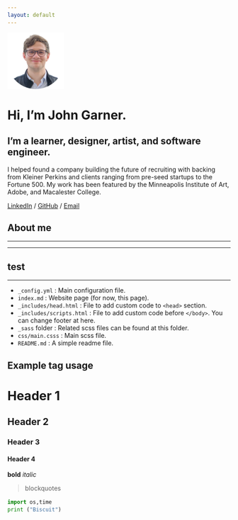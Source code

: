 ```yaml
---
layout: default
---
```


![Headshot](assets/vienna-3.png)

# Hi, I’m John Garner.
## I’m a learner, designer, artist, and software engineer.
I helped found a company building the future of recruiting with backing from Kleiner Perkins and clients ranging from pre-seed startups to the Fortune 500. My work has been featured by the Minneapolis Institute of Art, Adobe, and Macalester College.

[LinkedIn](https://www.linkedin.com/in/john-garner/) / [GitHub](https://github.com/johngarner) / [Email](mailto:john@garner.io)

## About me
---

---

test
---


---



* `_config.yml`            : Main configuration file.
* `index.md`               : Website page (for now, this page).
* `_includes/head.html`    : File to add custom code to `<head>` section.
* `_includes/scripts.html` : File to add custom code before `</body>`. You can change footer at here.
* `_sass` folder           : Related scss files can be found at this folder.
* `css/main.csss`          : Main scss file.
* `README.md`              : A simple readme file.

## Example tag usage

# Header 1
## Header 2
### Header 3
#### Header 4
**bold**
*italic*

> blockquotes

~~~python
import os,time
print ("Biscuit")
~~~
